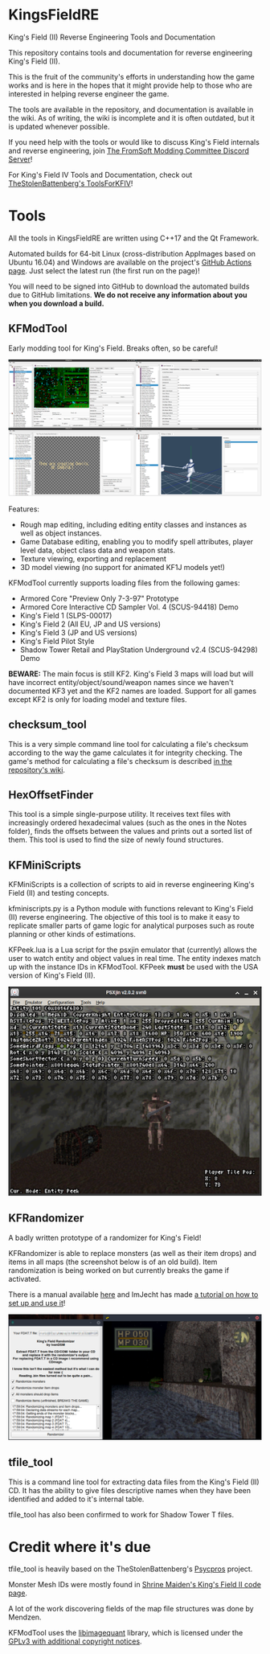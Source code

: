 # KingsFieldRE
King's Field (II) Reverse Engineering Tools and Documentation

This repository contains tools and documentation for reverse engineering King's Field (II).

This is the fruit of the community's efforts in understanding how the game works and is here in the hopes that it might provide help to those who are interested in helping reverse engineer the game.

The tools are available in the repository, and documentation is available in the wiki. As of writing, the wiki is incomplete and it is often outdated, but it is updated whenever possible.

If you need help with the tools or would like to discuss King's Field internals and reverse engineering, join [The FromSoft Modding Committee Discord Server](https://discord.gg/XgDtp8A9)!

For King's Field IV Tools and Documentation, check out [TheStolenBattenberg's ToolsForKFIV](https://github.com/TheStolenBattenberg/ToolsForKFIV)!

# Tools

All the tools in KingsFieldRE are written using C++17 and the Qt Framework.

Automated builds for 64-bit Linux (cross-distribution AppImages based on Ubuntu 16.04) and Windows are available on the project's [GitHub Actions page](https://github.com/IvanDSM/KingsFieldRE/actions). Just select the latest run (the first run on the page)! 

You will need to be signed into GitHub to download the automated builds due to GitHub limitations. **We do not receive any information about you when you download a build.**

## KFModTool
Early modding tool for King's Field. Breaks often, so be careful!

![KFModTool screenshot](wiki/kfmodtool.png)

Features:

* Rough map editing, including editing entity classes and instances as well as object instances.
* Game Database editing, enabling you to modify spell attributes, player level data, object class data and weapon stats.
* Texture viewing, exporting and replacement
* 3D model viewing (no support for animated KF1J models yet!)

KFModTool currently supports loading files from the following games:
* Armored Core "Preview Only 7-3-97" Prototype
* Armored Core Interactive CD Sampler Vol. 4 (SCUS-94418) Demo
* King's Field 1 (SLPS-00017)
* King's Field 2 (All EU, JP and US versions)
* King's Field 3 (JP and US versions)
* King's Field Pilot Style
* Shadow Tower Retail and PlayStation Underground v2.4 (SCUS-94298) Demo

**BEWARE:** The main focus is still KF2. King's Field 3 maps will load but will have incorrect entity/object/sound/weapon names since we haven't documented KF3 yet and the KF2 names are loaded. Support for all games except KF2 is only for loading model and texture files.

## checksum_tool
This is a very simple command line tool for calculating a file's checksum according to the way the game calculates it for integrity checking. The game's method for calculating a file's checksum is described [in the repository's wiki](https://github.com/IvanDSM/KingsFieldRE/wiki/File-Checksum-Algorithm).

## HexOffsetFinder
This tool is a simple single-purpose utility. It receives text files with increasingly ordered hexadecimal values (such as the ones in the Notes folder), finds the offsets between the values and prints out a sorted list of them. This tool is used to find the size of newly found structures.

## KFMiniScripts
KFMiniScripts is a collection of scripts to aid in reverse engineering King's Field (II) and testing concepts. 

kfminiscripts.py is a Python module with functions relevant to King's Field (II) reverse engineering. The objective of this tool is to make it easy to replicate smaller parts of game logic for analytical purposes such as route planning or other kinds of estimations.

KFPeek.lua is a Lua script for the psxjin emulator that (currently) allows the user to watch entity and object values in real time. The entity indexes match up with the instance IDs in KFModTool. KFPeek **must** be used with the USA version of King's Field (II).

![KFPeek screenshot](wiki/kfpeek.png)

## KFRandomizer
A badly written prototype of a randomizer for King's Field!

KFRandomizer is able to replace monsters (as well as their item drops) and items in all maps (the screenshot below is of an old build). Item randomization is being worked on but currently breaks the game if activated.

There is a manual available [here](https://github.com/IvanDSM/KingsFieldRE/blob/master/Tools/KFRandomizer/README.md) and ImJecht has made [a tutorial on how to set up and use it](https://youtu.be/VHVXxpg4R5I)!

![KFRandomizer screenshot](wiki/kfrandomizer.png)

## tfile_tool
This is a command line tool for extracting data files from the King's Field (II) CD. It has the ability to give files descriptive names when they have been identified and added to it's internal table.

tfile_tool has also been confirmed to work for Shadow Tower T files.

# Credit where it's due
tfile_tool is heavily based on the TheStolenBattenberg's [Psycpros](https://github.com/TheStolenBattenberg/Psycpros) project.

Monster Mesh IDs were mostly found in [Shrine Maiden's King's Field II code page](http://mikosans.web.fc2.com/code/kings-field-2.html).

A lot of the work discovering fields of the map file structures was done by Mendzen.

KFModTool uses the [libimagequant](https://pngquant.org/lib/) library, which is licensed under the [GPLv3 with additional copyright notices](https://raw.githubusercontent.com/ImageOptim/libimagequant/master/COPYRIGHT).
